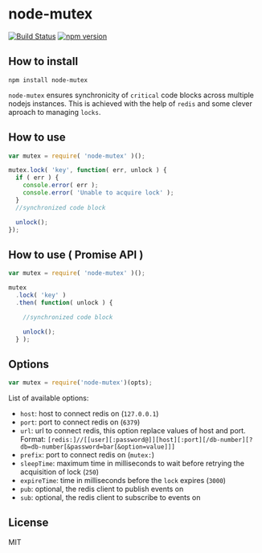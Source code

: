 # node-mutex

[![Build Status](https://travis-ci.org/rogermadjos/node-mutex.svg?branch=master)](https://travis-ci.org/rogermadjos/node-mutex)
[![npm version](https://badge.fury.io/js/node-mutex.svg)](http://badge.fury.io/js/node-mutex)

## How to install

```
npm install node-mutex
```

`node-mutex` ensures synchronicity of `critical` code blocks across multiple nodejs instances. This is achieved with the help of `redis` and some clever aproach to managing `locks`.

## How to use
```js
var mutex = require( 'node-mutex' )();

mutex.lock( 'key', function( err, unlock ) {
  if ( err ) {
  	console.error( err );
  	console.error( 'Unable to acquire lock' );
  }
  //synchronized code block

  unlock();
});

```

## How to use ( Promise API )
```js
var mutex = require( 'node-mutex' )();

mutex
  .lock( 'key' )
  .then( function( unlock ) {

    //synchronized code block

  	unlock();
  } );
```

## Options
```js
var mutex = require('node-mutex')(opts);
```
List of available options:
- `host`: host to connect redis on (`127.0.0.1`)
- `port`: port to connect redis on (`6379`)
- `url`:  url to connect redis, this option replace values of host and port. Format: `[redis:]//[[user][:password@]][host][:port][/db-number][?db=db-number[&password=bar[&option=value]]]`
- `prefix`: port to connect redis on (`mutex:`)
- `sleepTime`: maximum time in milliseconds to wait before retrying the acquisition of lock (`250`)
- `expireTime`: time in milliseconds before the `lock` expires (`3000`)
- `pub`: optional, the redis client to publish events on
- `sub`: optional, the redis client to subscribe to events on


## License

MIT
